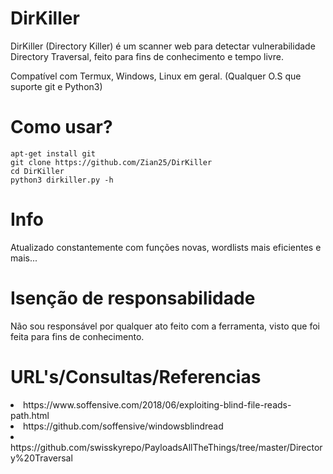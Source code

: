 # DirKiller
DirKiller (Directory Killer) é um scanner web para detectar vulnerabilidade Directory Traversal, feito para fins de conhecimento e tempo livre.


Compatível com Termux, Windows, Linux em geral. (Qualquer O.S que suporte git e Python3) 
# Como usar?
```
apt-get install git
git clone https://github.com/Zian25/DirKiller
cd DirKiller
python3 dirkiller.py -h
```
# Info
Atualizado constantemente com funções novas, wordlists mais eficientes e mais...

# Isenção de responsabilidade
Não sou responsável por qualquer ato feito com a ferramenta, visto que foi feita para fins de conhecimento.

# URL's/Consultas/Referencias
<li>https://www.soffensive.com/2018/06/exploiting-blind-file-reads-path.html</li>
<li>https://github.com/soffensive/windowsblindread</li>
<li>https://github.com/swisskyrepo/PayloadsAllTheThings/tree/master/Directory%20Traversal</li>
